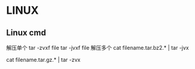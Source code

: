 # LINUX

## Linux cmd

解压单个
tar -zvxf file
tar -jvxf file
解压多个
cat filename.tar.bz2.* | tar -jvx

cat filename.tar.gz.*  | tar -zvx
